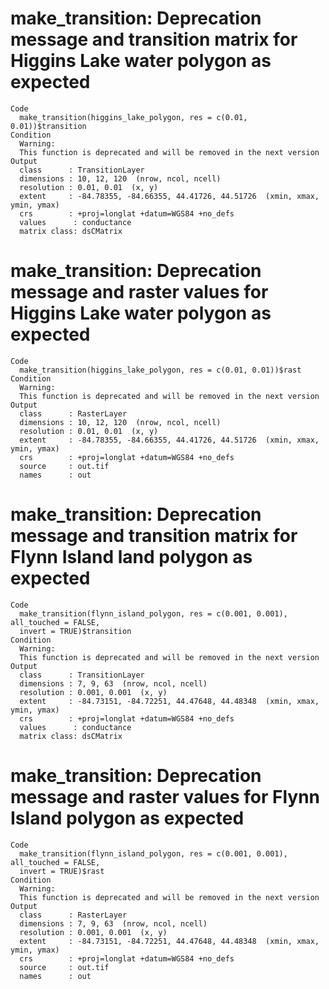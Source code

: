 # make_transition: Deprecation message and transition matrix for Higgins Lake water polygon as expected

    Code
      make_transition(higgins_lake_polygon, res = c(0.01, 0.01))$transition
    Condition
      Warning:
      This function is deprecated and will be removed in the next version
    Output
      class      : TransitionLayer 
      dimensions : 10, 12, 120  (nrow, ncol, ncell)
      resolution : 0.01, 0.01  (x, y)
      extent     : -84.78355, -84.66355, 44.41726, 44.51726  (xmin, xmax, ymin, ymax)
      crs        : +proj=longlat +datum=WGS84 +no_defs 
      values      : conductance 
      matrix class: dsCMatrix 

# make_transition: Deprecation message and raster values for Higgins Lake water polygon as expected

    Code
      make_transition(higgins_lake_polygon, res = c(0.01, 0.01))$rast
    Condition
      Warning:
      This function is deprecated and will be removed in the next version
    Output
      class      : RasterLayer 
      dimensions : 10, 12, 120  (nrow, ncol, ncell)
      resolution : 0.01, 0.01  (x, y)
      extent     : -84.78355, -84.66355, 44.41726, 44.51726  (xmin, xmax, ymin, ymax)
      crs        : +proj=longlat +datum=WGS84 +no_defs 
      source     : out.tif 
      names      : out 
      

# make_transition: Deprecation message and transition matrix for Flynn Island land polygon as expected

    Code
      make_transition(flynn_island_polygon, res = c(0.001, 0.001), all_touched = FALSE,
      invert = TRUE)$transition
    Condition
      Warning:
      This function is deprecated and will be removed in the next version
    Output
      class      : TransitionLayer 
      dimensions : 7, 9, 63  (nrow, ncol, ncell)
      resolution : 0.001, 0.001  (x, y)
      extent     : -84.73151, -84.72251, 44.47648, 44.48348  (xmin, xmax, ymin, ymax)
      crs        : +proj=longlat +datum=WGS84 +no_defs 
      values      : conductance 
      matrix class: dsCMatrix 

# make_transition: Deprecation message and raster values for Flynn Island polygon as expected

    Code
      make_transition(flynn_island_polygon, res = c(0.001, 0.001), all_touched = FALSE,
      invert = TRUE)$rast
    Condition
      Warning:
      This function is deprecated and will be removed in the next version
    Output
      class      : RasterLayer 
      dimensions : 7, 9, 63  (nrow, ncol, ncell)
      resolution : 0.001, 0.001  (x, y)
      extent     : -84.73151, -84.72251, 44.47648, 44.48348  (xmin, xmax, ymin, ymax)
      crs        : +proj=longlat +datum=WGS84 +no_defs 
      source     : out.tif 
      names      : out 
      

